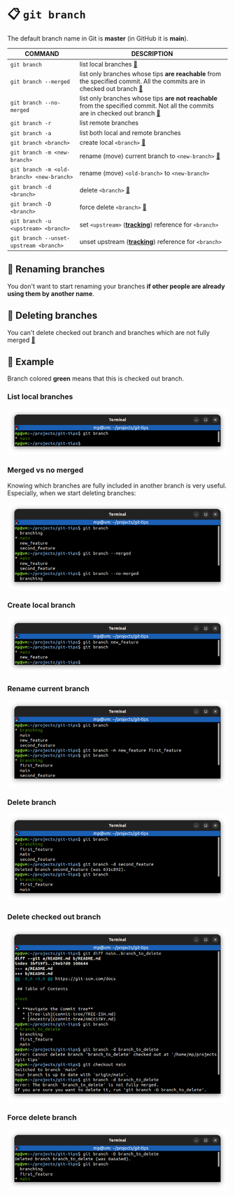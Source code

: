 # 📋 `git branch`

The default branch name in Git is **master** (in GitHub it is **main**).

| COMMAND                                   | DESCRIPTION                                                                                                                                            |
| ----------------------------------------- | ------------------------------------------------------------------------------------------------------------------------------------------------------ |
| `git branch`                              | list local branches [🔗](#list-local-branches)                                                                                                          |
| `git branch --merged`                     | list only branches whose tips **are reachable** from the specified commit. All the commits are in checked out branch [🔗](#merged-vs-no-merged)         |
| `git branch --no-merged`                  | list only branches whose tips **are not reachable** from the specified commit. Not all the commits are in checked out branch [🔗](#merged-vs-no-merged) |
| `git branch -r`                           | list remote branches                                                                                                                                   |
| `git branch -a`                           | list both local and remote branches                                                                                                                    |
| `git branch <branch>`                     | create local `<branch>` [🔗](#create-local-branch)                                                                                                      |
| `git branch -m <new-branch>`              | rename (move) current branch to `<new-branch>` [🔗](#rename-current-branch)                                                                             |
| `git branch -m <old-branch> <new-branch>` | rename (move) `<old-branch>` to `<new-branch>`                                                                                                         |
| `git branch -d <branch>`                  | delete `<branch>` [🔗](#delete-branch)                                                                                                                  |
| `git branch -D <branch>`                  | force delete `<branch>` [🔗](#force-delete-branch)                                                                                                      |
| `git branch -u <upstream> <branch>`       | set `<upstream>` ([**tracking**](../terms/TRACK-REMOTE-BRANCHES.md)) reference for `<branch>`                                                          |
| `git branch --unset-upstream <branch>`    | unset upstream ([**tracking**](../terms/TRACK-REMOTE-BRANCHES.md)) reference for `<branch>`                                                            |

## 📌 Renaming branches

You don't want to start renaming your branches **if other people are already using them by another name**.

## 📌 Deleting branches

You can't delete checked out branch and branches which are not fully merged [🔗](#delete-checked-out-branch)

## 📌 Example

Branch colored **green** means that this is checked out branch.

### List local branches

![](images/git-branch.png)

### Merged vs no merged

Knowing which branches are fully included in another branch is very useful. Especially, when we start deleting branches:

![](images/git-branch-merged-vs-no-merged.png)

### Create local branch

![](images/git-branch-create.png)

### Rename current branch

![](images/git-branch-move.png)

### Delete branch

![](images/git-branch-delete.png)

### Delete checked out branch

![](images/git-branch-delete-warn.png)

### Force delete branch

![](images/git-branch-delete-force.png)